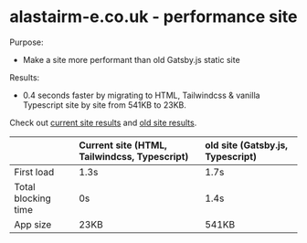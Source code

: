 # alastairm-e.co.uk - performance site

Purpose:
* Make a site more performant than old Gatsby.js static site

Results:
* 0.4 seconds faster by migrating to HTML, Tailwindcss & vanilla Typescript site by site from 541KB to 23KB.

Check out [current site results](https://www.webpagetest.org/result/220227_AiDcC9_7N3/) and [old site results](https://www.webpagetest.org/result/220227_AiDcVW_7J4/).

|                     | Current site (HTML, Tailwindcss, Typescript) | old site (Gatsby.js, Typescript) |
|:------------------- |:-------------------------------------------- |:-------------------------------- |
| First load          | 1.3s                                         | 1.7s                             |
| Total blocking time | 0s                                           | 1.4s                             |
| App size            | 23KB                                         | 541KB                            |

